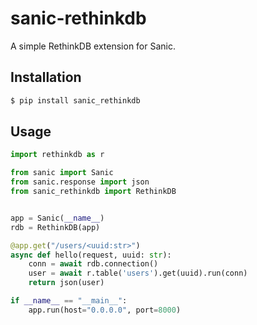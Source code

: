 # sanic-rethinkdb
A simple RethinkDB extension for Sanic.

## Installation
```bash
$ pip install sanic_rethinkdb
```

## Usage
```python
import rethinkdb as r

from sanic import Sanic
from sanic.response import json
from sanic_rethinkdb import RethinkDB


app = Sanic(__name__)
rdb = RethinkDB(app)

@app.get("/users/<uuid:str>")
async def hello(request, uuid: str):
    conn = await rdb.connection()
    user = await r.table('users').get(uuid).run(conn)
    return json(user)

if __name__ == "__main__":
    app.run(host="0.0.0.0", port=8000)
```